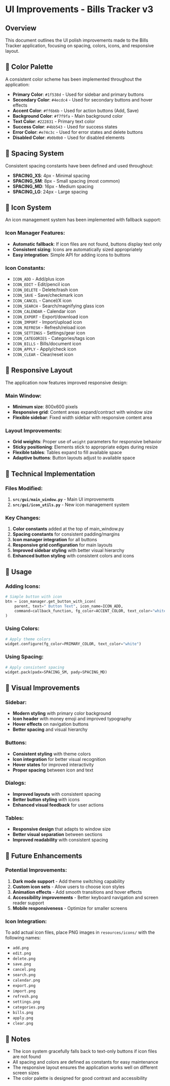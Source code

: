 # UI Improvements - Bills Tracker v3

## Overview
This document outlines the UI polish improvements made to the Bills Tracker application, focusing on spacing, colors, icons, and responsive layout.

## 🎨 Color Palette
A consistent color scheme has been implemented throughout the application:

- **Primary Color**: `#1f538d` - Used for sidebar and primary buttons
- **Secondary Color**: `#4ecdc4` - Used for secondary buttons and hover effects
- **Accent Color**: `#ff6b6b` - Used for action buttons (Add, Save)
- **Background Color**: `#f7f9fa` - Main background color
- **Text Color**: `#222831` - Primary text color
- **Success Color**: `#4bb543` - Used for success states
- **Error Color**: `#e74c3c` - Used for error states and delete buttons
- **Disabled Color**: `#b0b0b0` - Used for disabled elements

## 📏 Spacing System
Consistent spacing constants have been defined and used throughout:

- **SPACING_XS**: 4px - Minimal spacing
- **SPACING_SM**: 8px - Small spacing (most common)
- **SPACING_MD**: 16px - Medium spacing
- **SPACING_LG**: 24px - Large spacing

## 🎯 Icon System
An icon management system has been implemented with fallback support:

### Icon Manager Features:
- **Automatic fallback**: If icon files are not found, buttons display text only
- **Consistent sizing**: Icons are automatically sized appropriately
- **Easy integration**: Simple API for adding icons to buttons

### Icon Constants:
- `ICON_ADD` - Add/plus icon
- `ICON_EDIT` - Edit/pencil icon
- `ICON_DELETE` - Delete/trash icon
- `ICON_SAVE` - Save/checkmark icon
- `ICON_CANCEL` - Cancel/X icon
- `ICON_SEARCH` - Search/magnifying glass icon
- `ICON_CALENDAR` - Calendar icon
- `ICON_EXPORT` - Export/download icon
- `ICON_IMPORT` - Import/upload icon
- `ICON_REFRESH` - Refresh/reload icon
- `ICON_SETTINGS` - Settings/gear icon
- `ICON_CATEGORIES` - Categories/tags icon
- `ICON_BILLS` - Bills/document icon
- `ICON_APPLY` - Apply/check icon
- `ICON_CLEAR` - Clear/reset icon

## 📱 Responsive Layout
The application now features improved responsive design:

### Main Window:
- **Minimum size**: 800x600 pixels
- **Responsive grid**: Content areas expand/contract with window size
- **Flexible sidebar**: Fixed width sidebar with responsive content area

### Layout Improvements:
- **Grid weights**: Proper use of `weight` parameters for responsive behavior
- **Sticky positioning**: Elements stick to appropriate edges during resize
- **Flexible tables**: Tables expand to fill available space
- **Adaptive buttons**: Button layouts adjust to available space

## 🔧 Technical Implementation

### Files Modified:
1. **`src/gui/main_window.py`** - Main UI improvements
2. **`src/gui/icon_utils.py`** - New icon management system

### Key Changes:
1. **Color constants** added at the top of main_window.py
2. **Spacing constants** for consistent padding/margins
3. **Icon manager integration** for all buttons
4. **Responsive grid configuration** for main layouts
5. **Improved sidebar styling** with better visual hierarchy
6. **Enhanced button styling** with consistent colors and icons

## 🚀 Usage

### Adding Icons:
```python
# Simple button with icon
btn = icon_manager.get_button_with_icon(
    parent, text=" Button Text", icon_name=ICON_ADD, 
    command=callback_function, fg_color=ACCENT_COLOR, text_color="white"
)
```

### Using Colors:
```python
# Apply theme colors
widget.configure(fg_color=PRIMARY_COLOR, text_color="white")
```

### Using Spacing:
```python
# Apply consistent spacing
widget.pack(padx=SPACING_SM, pady=SPACING_MD)
```

## 🎨 Visual Improvements

### Sidebar:
- **Modern styling** with primary color background
- **Icon header** with money emoji and improved typography
- **Hover effects** on navigation buttons
- **Better spacing** and visual hierarchy

### Buttons:
- **Consistent styling** with theme colors
- **Icon integration** for better visual recognition
- **Hover states** for improved interactivity
- **Proper spacing** between icon and text

### Dialogs:
- **Improved layouts** with consistent spacing
- **Better button styling** with icons
- **Enhanced visual feedback** for user actions

### Tables:
- **Responsive design** that adapts to window size
- **Better visual separation** between sections
- **Improved readability** with consistent spacing

## 🔮 Future Enhancements

### Potential Improvements:
1. **Dark mode support** - Add theme switching capability
2. **Custom icon sets** - Allow users to choose icon styles
3. **Animation effects** - Add smooth transitions and hover effects
4. **Accessibility improvements** - Better keyboard navigation and screen reader support
5. **Mobile responsiveness** - Optimize for smaller screens

### Icon Integration:
To add actual icon files, place PNG images in `resources/icons/` with the following names:
- `add.png`
- `edit.png`
- `delete.png`
- `save.png`
- `cancel.png`
- `search.png`
- `calendar.png`
- `export.png`
- `import.png`
- `refresh.png`
- `settings.png`
- `categories.png`
- `bills.png`
- `apply.png`
- `clear.png`

## 📝 Notes
- The icon system gracefully falls back to text-only buttons if icon files are not found
- All spacing and colors are defined as constants for easy maintenance
- The responsive layout ensures the application works well on different screen sizes
- The color palette is designed for good contrast and accessibility 